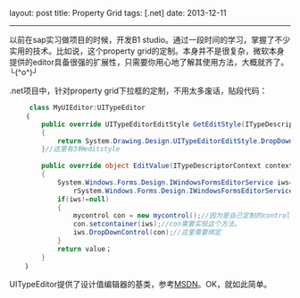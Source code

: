 layout: post
title: Property Grid
tags: [.net]
date: 2013-12-11

---
以前在sap实习做项目的时候，开发B1 studio。通过一段时间的学习，掌握了不少实用的技术。比如说，这个property grid的定制。本身并不是很复杂，微软本身提供的editor具备很强的扩展性，只需要你用心地了解其使用方法，大概就齐了。└(^o^)┘  
<!--more-->
.net项目中，针对property grid下拉框的定制，不用太多废话，贴段代码：  

```c#
	 class MyUIEditor:UITypeEditor 
	｛
		public override UITypeEditorEditStyle GetEditStyle(ITypeDescriptorContext context)
		{
			return System.Drawing.Design.UITypeEditorEditStyle.DropDown；
		}//这里有3种editstyle
		
		public override object EditValue(ITypeDescriptorContext context，IServiceProvider provider,object value)
		{
			System.Windows.Forms.Design.IWindowsFormsEditorService iws=
				rSystem.Windows.Forms.Design.IWindowsFormsEditorService)provider.GetService(typeof(System.Windows.Forms.Design.IWindowsFormsEditorService))；
			if(iws!=null)
			{
				mycontrol con = new mycontrol();//因为是自己定制的control理论上可以实现各种要求
				con.setcontainer(iws);//con需要实现这个方法。
				iws.DropDownControl(con);//这里需要绑定
			}
			return value；
		} 
	｝ 
```

UITypeEditor提供了设计值编辑器的基类，参考<a href="http://msdn.microsoft.com/zh-cn/library/System.Drawing.Design.UITypeEditor(v=vs.110).aspx">MSDN</a>。OK，就如此简单。
